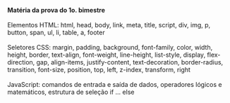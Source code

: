 <b> Matéria da prova do 1o. bimestre </b> <br/><br/>
Elementos HTML: html, head, body, link, meta, title, script, div, img, p, button, span, ul, li, table, a, footer <br/> <br/>
Seletores CSS: margin, padding, background, font-family, color, width, height, border, text-align, font-weight, line-height, list-style, display, flex-direction, gap, align-items, justify-content, text-decoration, border-radius, transition, font-size, position, top, left, z-index, transform, right <br/><br/>
JavaScript: comandos de entrada e saída de dados, operadores lógicos e matemáticos, estrutura de seleção if ... else<br/><br/>
